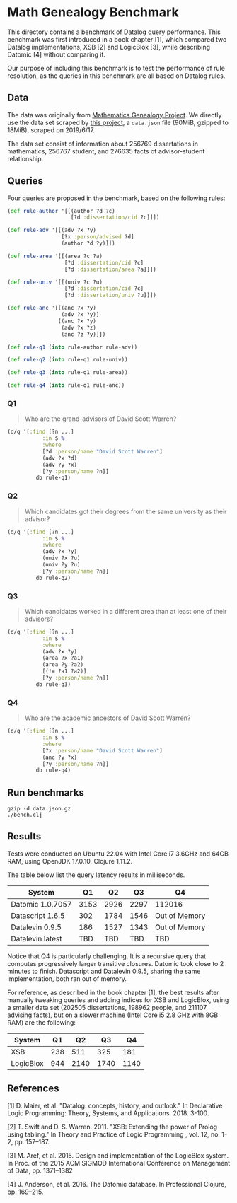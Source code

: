 # Math Genealogy Benchmark

This directory contains a benchmark of Datalog query performance. This benchmark
was first introduced in a book chapter [1], which compared two Datalog
implementations, XSB [2] and LogicBlox [3], while describing Datomic [4] without
comparing it.

Our purpose of including this benchmark is to test the performance of rule
resolution, as the queries in this benchmark are all based on Datalog rules.

## Data

The data was originally from [Mathematics Genealogy
Project](https://genealogy.math.ndsu.nodak.edu/). We directly use the data set scraped by [this
project](https://github.com/j2kun/math-genealogy-scraper), a `data.json` file  (90MiB, gzipped to 18MiB), scraped on 2019/6/17.

The data set consist of information about 256769 dissertations in mathematics,
256767 student, and 276635 facts of advisor-student relationship.

## Queries

Four queries are proposed in the benchmark, based on the following rules:

```Clojure
(def rule-author '[[(author ?d ?c)
                    [?d :dissertation/cid ?c]]])

(def rule-adv '[[(adv ?x ?y)
                 [?x :person/advised ?d]
                 (author ?d ?y)]])

(def rule-area '[[(area ?c ?a)
                  [?d :dissertation/cid ?c]
                  [?d :dissertation/area ?a]]])

(def rule-univ '[[(univ ?c ?u)
                  [?d :dissertation/cid ?c]
                  [?d :dissertation/univ ?u]]])

(def rule-anc '[[(anc ?x ?y)
                 (adv ?x ?y)]
                [(anc ?x ?y)
                 (adv ?x ?z)
                 (anc ?z ?y)]])

(def rule-q1 (into rule-author rule-adv))

(def rule-q2 (into rule-q1 rule-univ))

(def rule-q3 (into rule-q1 rule-area))

(def rule-q4 (into rule-q1 rule-anc))

```

### Q1

> Who are the grand-advisors of David Scott Warren?

```Clojure
(d/q '[:find [?n ...]
           :in $ %
           :where
           [?d :person/name "David Scott Warren"]
           (adv ?x ?d)
           (adv ?y ?x)
           [?y :person/name ?n]]
         db rule-q1)
```

### Q2

> Which candidates got their degrees from the same university as their advisor?

```Clojure
(d/q '[:find [?n ...]
           :in $ %
           :where
           (adv ?x ?y)
           (univ ?x ?u)
           (univ ?y ?u)
           [?y :person/name ?n]]
         db rule-q2)
```

### Q3

> Which candidates worked in a different area than at least one of their advisors?

```Clojure
(d/q '[:find [?n ...]
           :in $ %
           :where
           (adv ?x ?y)
           (area ?x ?a1)
           (area ?y ?a2)
           [(!= ?a1 ?a2)]
           [?y :person/name ?n]]
         db rule-q3)
```

### Q4

> Who are the academic ancestors of David Scott Warren?


```Clojure
(d/q '[:find [?n ...]
           :in $ %
           :where
           [?x :person/name "David Scott Warren"]
           (anc ?y ?x)
           [?y :person/name ?n]]
         db rule-q4)
```

## Run benchmarks

```
gzip -d data.json.gz
./bench.clj
```

## Results

Tests were conducted on Ubuntu 22.04 with Intel Core i7 3.6GHz and 64GB RAM,
using OpenJDK 17.0.10, Clojure 1.11.2.

The table below list the query latency results in milliseconds.

| System    | Q1 | Q2 | Q3 | Q4
| -------- | ------- | -------- | -------- | -------- |
| Datomic 1.0.7057   | 3153 | 2926 | 2297 | 112016 |
| Datascript 1.6.5  | 302 | 1784 | 1546 | Out of Memory |
| Datalevin 0.9.5  | 186 | 1527 | 1343 | Out of Memory |
| Datalevin latest | TBD | TBD | TBD | TBD |

Notice that Q4 is particularly challenging. It is a recursive query that
computes progressively larger transitive closures. Datomic took close to 2
minutes to finish. Datascript and Datalevin 0.9.5, sharing the same
implementation, both ran out of memory.

For reference, as described in the book chapter [1], the best results after
manually tweaking queries and adding indices for XSB and LogicBlox, using a
smaller data set (202505 dissertations, 198962 people, and 211107 advising
facts), but on a slower machine (Intel Core i5 2.8 GHz with 8GB RAM) are the
following:

| System    | Q1 | Q2 | Q3 | Q4
| -------- | ------- | -------- | -------- | -------- |
| XSB  | 238 | 511 | 325 | 181 |
| LogicBlox | 944 | 2140 | 1740 | 1140 |


## References

[1] D. Maier, et al. "Datalog: concepts, history, and outlook." In
Declarative Logic Programming: Theory, Systems, and Applications. 2018. 3-100.

[2] T. Swift and D. S. Warren. 2011. "XSB: Extending the power of Prolog using
tabling." In Theory and Practice of Logic Programming , vol. 12, no. 1-2, pp.
157–187.

[3] M. Aref, et al. 2015. Design and implementation of the LogicBlox system. In
Proc. of the 2015 ACM SIGMOD International Conference on Management of Data, pp.
1371–1382

[4] J. Anderson, et al. 2016. The Datomic database. In Professional Clojure, pp.
169–215.
